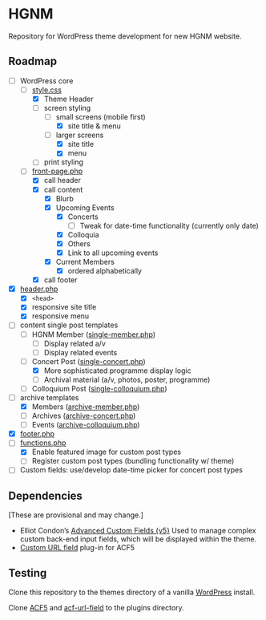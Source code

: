 # HGNM

Repository for WordPress theme development for new HGNM website.

## Roadmap

- [ ] WordPress core
	- [ ] [style.css](/style.css)
		- [X] Theme Header
		- [ ] screen styling
			- [ ] small screens (mobile first)
				- [X] site title & menu
			- [ ] larger screens
				- [X] site title
				- [X] menu
		- [ ] print styling
	- [ ] [front-page.php](/front-page.php)
		- [X] call header
		- [X] call content
			- [X] Blurb
			- [X] Upcoming Events
				- [X] Concerts
					- [ ] Tweak for date-time functionality (currently only date)
				- [X] Colloquia
				- [X] Others
				- [X] Link to all upcoming events
			- [X] Current Members
				- [X] ordered alphabetically
		- [X] call footer
- [X] [header.php](/header.php)
	- [X] `<head>`
	- [X] responsive site title
	- [X] responsive menu
- [ ] content single post templates
	- [ ] HGNM Member ([single-member.php](/single-member.php))
		- [ ] Display related a/v
		- [ ] Display related events
	- [ ] Concert Post ([single-concert.php](/single-concert.php))
		- [X] More sophisticated programme display logic
		- [ ] Archival material (a/v, photos, poster, programme)
	- [ ] Colloquium Post ([single-colloquium.php](/single-colloquium.php))
- [ ] archive templates
	- [X] Members ([archive-member.php](/archive-member.php))
	- [ ] Archives ([archive-concert.php](/archive-concert.php))
	- [ ] Events ([archive-colloquium.php](/archive-colloquium.php))
- [X] [footer.php](/footer.php)
- [ ] [functions.php](/functions.php)
	- [X] Enable featured image for custom post types
	- [ ] Register custom post types (bundling functionality w/ theme)
- [ ] Custom fields: use/develop date-time picker for concert post types

## Dependencies

[These are provisional and may change.]

- Elliot Condon’s [Advanced Custom Fields {v5}](https://github.com/AdvancedCustomFields/acf5-beta)
Used to manage complex custom back-end input fields, which will be displayed within the theme.
- [Custom URL field](https://github.com/delucis/acf-url-field) plug-in for ACF5

## Testing

Clone this repository to the themes directory of a vanilla [WordPress](http://wordpress.org) install.

Clone [ACF5](https://github.com/AdvancedCustomFields/acf5-beta) and [acf-url-field](https://github.com/delucis/acf-url-field) to the plugins directory.
